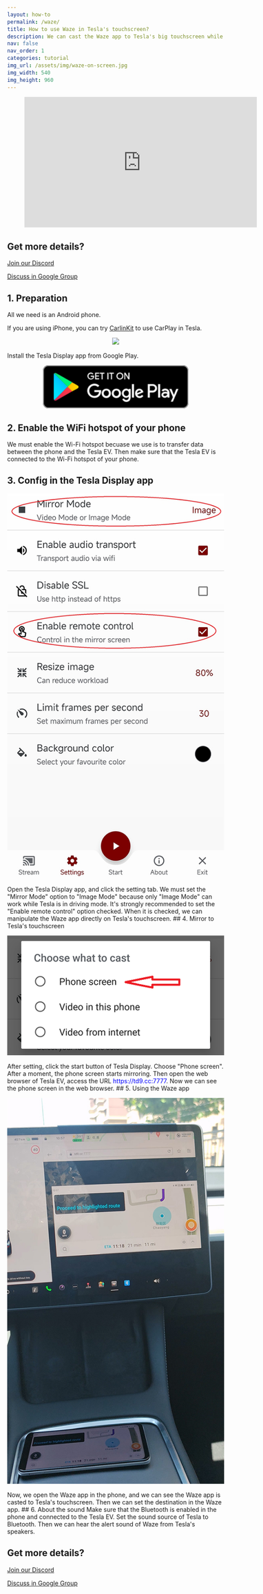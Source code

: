 ```yaml
---
layout: how-to
permalink: /waze/
title: How to use Waze in Tesla's touchscreen?
description: We can cast the Waze app to Tesla's big touchscreen while driving, and can even manipulate the Waze app on Tesla's touchscreen directly.
nav: false
nav_order: 1
categories: tutorial
img_url: /assets/img/waze-on-screen.jpg
img_width: 540
img_height: 960
---
```

<!-- _pages/waze.md -->
<!-- blank line -->
<figure class="video_container">
  <iframe width="540" height="303" src="https://www.youtube.com/embed/35bMECpF9bQ" frameborder="0" allowfullscreen="true"> </iframe>
</figure>
<!-- blank line -->

## Get more details?
<p><a href ="https://discord.gg/Tvbs9uWcN9" target="_blank">Join our Discord</a></p>
<p><a href ="https://groups.google.com/g/tesla-display" target="_blank">Discuss in Google Group</a></p>

## 1. Preparation
<p>All we need is an Android phone.</p>
<p>If you are using iPhone, you can try <a href="https://amzn.to/3PE7HMm" target="_blank">CarlinKit</a> to use CarPlay in Tesla.</p>
<p style="text-align: center;"><a href="https://www.amazon.com/CarlinKit-Wireless-CarPlay-Android-Adapter/dp/B0BXNJ8KQK?crid=30TFRJXKWG1D5&keywords=tesla+carplay&qid=1694687031&sprefix=tesla+c%2Caps%2C1786&sr=8-3&linkCode=li2&tag=blackpill07-20&linkId=732491c46598c61df630ba2ce91b1881&language=en_US&ref_=as_li_ss_il" target="_blank"><img border="0" src="//ws-na.amazon-adsystem.com/widgets/q?_encoding=UTF8&ASIN=B0BXNJ8KQK&Format=_SL160_&ID=AsinImage&MarketPlace=US&ServiceVersion=20070822&WS=1&tag=blackpill07-20&language=en_US" ></a><img src="https://ir-na.amazon-adsystem.com/e/ir?t=blackpill07-20&language=en_US&l=li2&o=1&a=B0BXNJ8KQK" width="1" height="1" border="0" alt="" style="border:none !important; margin:0px !important;" /></p>
Install the Tesla Display app from Google Play.
<p style="text-align: center;">
<a id="googleplay" href ="https://play.google.com/store/apps/details?id=io.github.blackpill.tesladisplay&referrer=utm_source%3Dgithub%26utm_medium%3Dorganic"><img src="/assets/img/google-play-badge.svg" height="100px"></a>
</p>

## 2. Enable the WiFi hotspot of your phone
We must enable the Wi-Fi hotspot becuase we use is to transfer data between the phone and the Tesla EV.
Then make sure that the Tesla EV is connected to the Wi-Fi hotspot of your phone.
## 3. Config in the Tesla Display app
<p style="text-align: center;">
<img src="/assets/img/settings-nav.jpg" alt="The settings of Tesla Display app for using Waze" width="540px">
</p>
Open the Tesla Display app, and click the setting tab.
We must set the "Mirror Mode" option to "Image Mode" because only "Image Mode" can work while Tesla is in driving mode.
It's strongly recommended to set the "Enable remote control" option checked. When it is checked, we can manipulate the Waze app directly on Tesla's touchscreen.
## 4. Mirror to Tesla's touchscreen
<p style="text-align: center;">
<img src="/assets/img/phone-screen.png" alt="The start choice of Tesla Display app for using Waze" width="540px">
</p>
After setting, click the start button of Tesla Display. Choose "Phone screen". After a moment, the phone screen starts mirroring.
Then open the web browser of Tesla EV, access the URL <span style="color:blue">https://td9.cc:7777</span>. Now we can see the phone screen in the web browser.
## 5. Using the Waze app
<p style="text-align: center;">
<img src="/assets/img/waze-on-screen.jpg" alt="The screenshot of using Waze on Tesla's screen" width="540px">
</p>
Now, we open the Waze app in the phone, and we can see the Waze app is casted to Tesla's touchscreen.
Then we can set the destination in the Waze app.
## 6. About the sound
Make sure that the Bluetooth is enabled in the phone and connected to the Tesla EV.
Set the sound source of Tesla to Bluetooth.
Then we can hear the alert sound of Waze from Tesla's speakers.

## Get more details?
<p><a href ="https://discord.gg/Tvbs9uWcN9" target="_blank">Join our Discord</a></p>
<p><a href ="https://groups.google.com/g/tesla-display" target="_blank">Discuss in Google Group</a></p>
